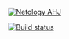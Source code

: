 [![Netology AHJ](https://github.com/natalia-smyslova/components_func/actions/workflows/web.yml/badge.svg)](https://github.com/natalia-smyslova/components_func/actions/workflows/web.yml)    


[![Build status](https://ci.appveyor.com/api/projects/status/2t2ki7r52ajrgq6c/branch/main?svg=true)](https://ci.appveyor.com/project/natalia-smyslova/components-func/branch/main)